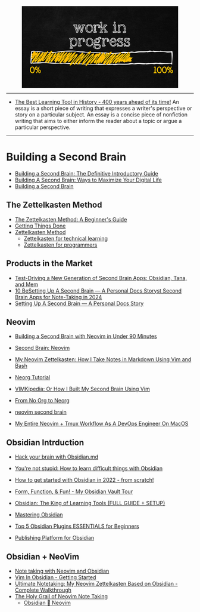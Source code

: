 <!--
Maintainer:   jeffskinnerbox@yahoo.com / www.jeffskinnerbox.me
Version:      0.0.1
-->

<div align="center">
<img src="https://raw.githubusercontent.com/jeffskinnerbox/blog/main/content/images/banners-bkgrds/work-in-progress.jpg" title="These materials require additional work and are not ready for general use." align="center" width=420px height=219px>
</div>

---------------

* [The Best Learning Tool in History - 400 years ahead of its time!](https://www.youtube.com/watch?v=lML0ndFlBuc)
An essay is a short piece of writing that expresses a writer's perspective or story on a particular subject.
An essay is a concise piece of nonfiction writing that aims to either inform the reader about a topic or argue a particular perspective.

---------------

# Building a Second Brain

* [Building a Second Brain: The Definitive Introductory Guide](https://fortelabs.com/blog/basboverview/)
* [Building A Second Brain: Ways to Maximize Your Digital Life](https://clickup.com/blog/building-a-second-brain/)
* [Building a Second Brain](https://maggiewang.org/writing/building-a-second-brain/)

## The Zettelkasten Method

* [The Zettelkasten Method: A Beginner's Guide](https://www.goodnotes.com/blog/zettelkasten-method)
* [Getting Things Done](https://gettingthingsdone.com/)
* [Zettelkasten Method](https://zettelkasten.de/overview/)
  * [Zettelkasten for technical learning](https://www.youtube.com/watch?v=eNACvn_pfAE)
  * [Zettelkasten for programmers](https://www.youtube.com/watch?v=z9IgFRAVV9w&t=0s)

## Products in the Market

* [Test-Driving a New Generation of Second Brain Apps: Obsidian, Tana, and Mem](https://fortelabs.com/blog/test-driving-a-new-generation-of-second-brain-apps-obsidian-tana-and-mem/)
* [10 BeSetting Up A Second Brain — A Personal Docs Storyst Second Brain Apps for Note-Taking in 2024](https://clickup.com/blog/second-brain-apps/)
* [Setting Up A Second Brain — A Personal Docs Story](https://medium.com/age-of-awareness/setting-up-a-second-brain-a-personal-docs-story-59089cf72c64)

## Neovim

* [Building a Second Brain with Neovim in Under 90 Minutes](https://learn.omerxx.com/courses/second-brain-neovim)
* [Second Brain: Neovim](https://www.ssp.sh/brain/neovim/)
* [My Neovim Zettelkasten: How I Take Notes in Markdown Using Vim and Bash](https://mischavandenburg.com/zet/neovim-zettelkasten/)
* [Neorg Tutorial](https://github.com/nvim-neorg/neorg?tab=readme-ov-file#-tutorial)
* [VIMKipedia: Or How I Built My Second Brain Using Vim](https://www.youtube.com/watch?v=q80hXvorl0o)

* [From No Org to Neorg](https://www.youtube.com/playlist?list=PLx2ksyallYzVI8CN1JMXhEf62j2AijeDa)
* [neovim second brain](https://www.google.com/search?q=neovim+second+brain&oq=neovim+second+brain&gs_lcrp=EgZjaHJvbWUyBggAEEUYOTINCAEQABiGAxiABBiKBTINCAIQABiGAxiABBiKBTINCAMQABiGAxiABBiKBTINCAQQABiGAxiABBiKBTIKCAUQABiABBiiBNIBCDYyODlqMGo0qAIAsAIB&sourceid=chrome&ie=UTF-8)

* [My Entire Neovim + Tmux Workflow As A DevOps Engineer On MacOS](https://www.youtube.com/watch?v=iagjeLuxnMs)

## Obsidian Intrduction

* [Hack your brain with Obsidian.md](https://www.youtube.com/watch?v=DbsAQSIKQXk)
* [You're not stupid: How to learn difficult things with Obsidian](https://www.youtube.com/watch?v=QXIa0NAycGo)
* [How to get started with Obsidian in 2022 - from scratch!](https://www.youtube.com/watch?v=OUrOfIqvGS4)
* [Form, Function, & Fun! - My Obsidian Vault Tour](https://www.youtube.com/watch?v=rAkerV8rlow)

* [Obsidian: The King of Learning Tools (FULL GUIDE + SETUP)](https://www.youtube.com/watch?v=hSTy_BInQs8)
* [Mastering Obsidian](https://www.youtube.com/playlist?list=PL7oLu8NfQd84_gsyqBVSVgUmCCgcvSZMx)
* [Top 5 Obsidian Plugins ESSENTIALS for Beginners](https://www.youtube.com/watch?v=8uBMjAoE--I)

* [Publishing Platform for Obsidian](https://obsidian.md/publish)

## Obsidian + NeoVim

* [Note taking with Neovim and Obsidian](https://www.youtube.com/watch?v=1Lmyh0YRH-w)
* [Vim In Obsidian - Getting Started](https://www.youtube.com/watch?v=P_RRDGBy4VQ)
* [Ultimate Notetaking: My Neovim Zettelkasten Based on Obsidian - Complete Walkthrough](https://www.youtube.com/watch?v=zIGJ8NTHF4k)
* [The Holy Grail of Neovim Note Taking](https://www.youtube.com/watch?v=5ht8NYkU9wQ)
  * [Obsidian 🤝 Neovim](https://github.com/epwalsh/obsidian.nvim)
